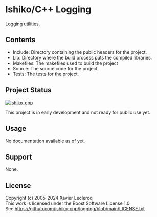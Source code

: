 # Ishiko/C++ Logging

Logging utilities.

## Contents

- Include: Directory containing the public headers for the project.
- Lib: Directory where the build process puts the compiled libraries.
- Makefiles: The makefiles used to build the project
- Source: The source code for the project.
- Tests: The tests for the project.

## Project Status

[![ishiko-cpp](https://circleci.com/gh/ishiko-cpp/logging.svg?style=shield)](https://circleci.com/gh/ishiko-cpp/logging)

This project is in early development and not ready for public use yet.

## Usage

No documentation available as of yet.

## Support

None.

## License

Copyright (c) 2005-2024 Xavier Leclercq\
This work is licensed under the Boost Software License 1.0\
See https://github.com/ishiko-cpp/logging/blob/main/LICENSE.txt
